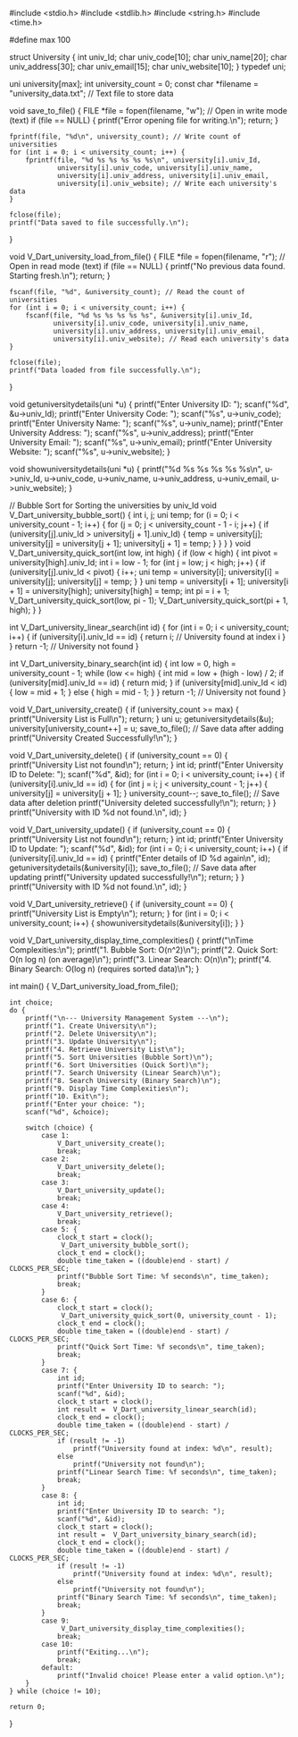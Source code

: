 #include <stdio.h>
#include <stdlib.h>
#include <string.h>
#include <time.h>

#define max 100

struct University {
    int univ_Id;
    char univ_code[10];
    char univ_name[20];
    char univ_address[30];
    char univ_email[15];
    char univ_website[10];
} typedef uni;

uni university[max];
int university_count = 0;
const char *filename = "university_data.txt"; // Text file to store data


void save_to_file() {
    FILE *file = fopen(filename, "w"); // Open in write mode (text)
    if (file == NULL) {
        printf("Error opening file for writing.\n");
        return;
    }

    fprintf(file, "%d\n", university_count); // Write count of universities
    for (int i = 0; i < university_count; i++) {
        fprintf(file, "%d %s %s %s %s %s\n", university[i].univ_Id,
                university[i].univ_code, university[i].univ_name, 
                university[i].univ_address, university[i].univ_email, 
                university[i].univ_website); // Write each university's data
    }

    fclose(file);
    printf("Data saved to file successfully.\n");
}


void  V_Dart_university_load_from_file() {
    FILE *file = fopen(filename, "r"); // Open in read mode (text)
    if (file == NULL) {
        printf("No previous data found. Starting fresh.\n");
        return;
    }

    fscanf(file, "%d", &university_count); // Read the count of universities
    for (int i = 0; i < university_count; i++) {
        fscanf(file, "%d %s %s %s %s %s", &university[i].univ_Id,
               university[i].univ_code, university[i].univ_name, 
               university[i].univ_address, university[i].univ_email, 
               university[i].univ_website); // Read each university's data
    }

    fclose(file);
    printf("Data loaded from file successfully.\n");
}

void getuniversitydetails(uni *u) {
    printf("Enter University ID: ");
    scanf("%d", &u->univ_Id);
    printf("Enter University Code: ");
    scanf("%s", u->univ_code);
    printf("Enter University Name: ");
    scanf("%s", u->univ_name);
    printf("Enter University Address: ");
    scanf("%s", u->univ_address);
    printf("Enter University Email: ");
    scanf("%s", u->univ_email);
    printf("Enter University Website: ");
    scanf("%s", u->univ_website);
}

void showuniversitydetails(uni *u) {
    printf("%d %s %s %s %s %s\n", u->univ_Id, u->univ_code, u->univ_name, u->univ_address, u->univ_email, u->univ_website);
}

// Bubble Sort for Sorting the universities by univ_Id
void  V_Dart_university_bubble_sort() {
    int i, j;
    uni temp;
    for (i = 0; i < university_count - 1; i++) {
        for (j = 0; j < university_count - 1 - i; j++) {
            if (university[j].univ_Id > university[j + 1].univ_Id) {
                temp = university[j];
                university[j] = university[j + 1];
                university[j + 1] = temp;
            }
        }
    }
}
void  V_Dart_university_quick_sort(int low, int high) {
    if (low < high) {
        int pivot = university[high].univ_Id;
        int i = low - 1;
        for (int j = low; j < high; j++) {
            if (university[j].univ_Id < pivot) {
                i++;
                uni temp = university[i];
                university[i] = university[j];
                university[j] = temp;
            }
        }
        uni temp = university[i + 1];
        university[i + 1] = university[high];
        university[high] = temp;
        int pi = i + 1;
         V_Dart_university_quick_sort(low, pi - 1);
         V_Dart_university_quick_sort(pi + 1, high);
    }
}

int  V_Dart_university_linear_search(int id) {
    for (int i = 0; i < university_count; i++) {
        if (university[i].univ_Id == id) {
            return i;  // University found at index i
        }
    }
    return -1;  // University not found
}


int  V_Dart_university_binary_search(int id) {
    int low = 0, high = university_count - 1;
    while (low <= high) {
        int mid = low + (high - low) / 2;
        if (university[mid].univ_Id == id) {
            return mid;
        }
        if (university[mid].univ_Id < id) {
            low = mid + 1;
        } else {
            high = mid - 1;
        }
    }
    return -1; // University not found
}

void V_Dart_university_create() {
    if (university_count >= max) {
        printf("University List is Full\n");
        return;
    }
    uni u;
    getuniversitydetails(&u);
    university[university_count++] = u;
    save_to_file();  // Save data after adding
    printf("University Created Successfully!\n");
}

void V_Dart_university_delete() {
    if (university_count == 0) {
        printf("University List not found\n");
        return;
    }
    int id;
    printf("Enter University ID to Delete: ");
    scanf("%d", &id);
    for (int i = 0; i < university_count; i++) {
        if (university[i].univ_Id == id) {
            for (int j = i; j < university_count - 1; j++) {
                university[j] = university[j + 1];
            }
            university_count--;
            save_to_file();  // Save data after deletion
            printf("University deleted successfully!\n");
            return;
        }
    }
    printf("University with ID %d not found.\n", id);
}

void V_Dart_university_update() {
    if (university_count == 0) {
        printf("University List not found\n");
        return;
    }
    int id;
    printf("Enter University ID to Update: ");
    scanf("%d", &id);
    for (int i = 0; i < university_count; i++) {
        if (university[i].univ_Id == id) {
            printf("Enter details of ID %d again\n", id);
            getuniversitydetails(&university[i]);
            save_to_file();  // Save data after updating
            printf("University updated successfully!\n");
            return;
        }
    }
    printf("University with ID %d not found.\n", id);
}

void V_Dart_university_retrieve() {
    if (university_count == 0) {
        printf("University List is Empty\n");
        return;
    }
    for (int i = 0; i < university_count; i++) {
        showuniversitydetails(&university[i]);
    }
}

void  V_Dart_university_display_time_complexities() {
    printf("\nTime Complexities:\n");
    printf("1. Bubble Sort: O(n^2)\n");
    printf("2. Quick Sort: O(n log n) (on average)\n");
    printf("3. Linear Search: O(n)\n");
    printf("4. Binary Search: O(log n) (requires sorted data)\n");
}

int main() {
     V_Dart_university_load_from_file();  

    int choice;
    do {
        printf("\n--- University Management System ---\n");
        printf("1. Create University\n");
        printf("2. Delete University\n");
        printf("3. Update University\n");
        printf("4. Retrieve University List\n");
        printf("5. Sort Universities (Bubble Sort)\n");
        printf("6. Sort Universities (Quick Sort)\n");
        printf("7. Search University (Linear Search)\n");
        printf("8. Search University (Binary Search)\n");
        printf("9. Display Time Complexities\n");
        printf("10. Exit\n");
        printf("Enter your choice: ");
        scanf("%d", &choice);
        
        switch (choice) {
            case 1:
                V_Dart_university_create();
                break;
            case 2:
                V_Dart_university_delete();
                break;
            case 3:
                V_Dart_university_update();
                break;
            case 4:
                V_Dart_university_retrieve();
                break;
            case 5: {
                clock_t start = clock();
                 V_Dart_university_bubble_sort();
                clock_t end = clock();
                double time_taken = ((double)end - start) / CLOCKS_PER_SEC;
                printf("Bubble Sort Time: %f seconds\n", time_taken);
                break;
            }
            case 6: {
                clock_t start = clock();
                 V_Dart_university_quick_sort(0, university_count - 1);
                clock_t end = clock();
                double time_taken = ((double)end - start) / CLOCKS_PER_SEC;
                printf("Quick Sort Time: %f seconds\n", time_taken);
                break;
            }
            case 7: {
                int id;
                printf("Enter University ID to search: ");
                scanf("%d", &id);
                clock_t start = clock();
                int result =  V_Dart_university_linear_search(id);
                clock_t end = clock();
                double time_taken = ((double)end - start) / CLOCKS_PER_SEC;
                if (result != -1)
                    printf("University found at index: %d\n", result);
                else
                    printf("University not found\n");
                printf("Linear Search Time: %f seconds\n", time_taken);
                break;
            }
            case 8: {
                int id;
                printf("Enter University ID to search: ");
                scanf("%d", &id);
                clock_t start = clock();
                int result =  V_Dart_university_binary_search(id);
                clock_t end = clock();
                double time_taken = ((double)end - start) / CLOCKS_PER_SEC;
                if (result != -1)
                    printf("University found at index: %d\n", result);
                else
                    printf("University not found\n");
                printf("Binary Search Time: %f seconds\n", time_taken);
                break;
            }
            case 9:
                 V_Dart_university_display_time_complexities();
                break;
            case 10:
                printf("Exiting...\n");
                break;
            default:
                printf("Invalid choice! Please enter a valid option.\n");
        }
    } while (choice != 10);

    return 0;
}
